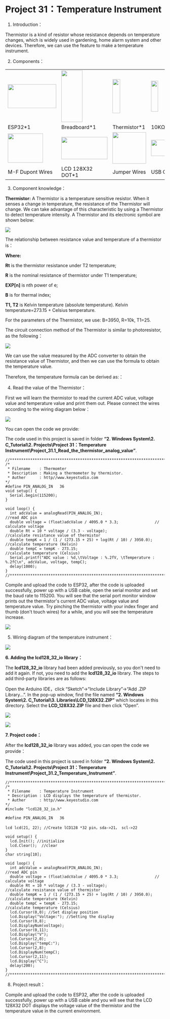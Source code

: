 # Project 31：Temperature Instrument

1. Introduction：

Thermistor is a kind of resistor whose resistance depends on
temperature changes, which is widely used in gardening, home alarm
system and other devices. Therefore, we can use the feature to make
a temperature instrument.

2. Components：

<table>
<tbody>
<tr class="odd">
<td><img src="https://raw.githubusercontent.com/keyestudio/KS5010-KS5010F-Keyestudio-ESP32-Learning-Kit-Ultimate-Edition-Arduino/master/media/56053f7126905c6def63919c661d5c0a.jpeg" style="width:1.59722in;height:0.77986in" /></td>
<td><img src="https://raw.githubusercontent.com/keyestudio/KS5010-KS5010F-Keyestudio-ESP32-Learning-Kit-Ultimate-Edition-Arduino/master/media/e380dd26e4825be9a768973802a55fe6.png" style="width:0.69306in;height:1.7in" /></td>
<td><img src="https://raw.githubusercontent.com/keyestudio/KS5010-KS5010F-Keyestudio-ESP32-Learning-Kit-Ultimate-Edition-Arduino/master/media/b45bb81bb3763377c63accce606ac5f2.png" style="width:0.25in;height:1.11597in" /></td>
<td><img src="https://raw.githubusercontent.com/keyestudio/KS5010-KS5010F-Keyestudio-ESP32-Learning-Kit-Ultimate-Edition-Arduino/master/media/b395b1cd2678f87b3a34dec15659efbc.png" style="width:0.22431in;height:1.00556in" /></td>
</tr>
<tr class="even">
<td>ESP32*1</td>
<td>Breadboard*1</td>
<td>Thermistor*1</td>
<td>10KΩResistor*1</td>
</tr>
<tr class="odd">
<td><img src="https://raw.githubusercontent.com/keyestudio/KS5010-KS5010F-Keyestudio-ESP32-Learning-Kit-Ultimate-Edition-Arduino/master/media/74ca4fa6d49dbd04de6a603c6e55a9ee.png" style="width:1.15347in;height:0.9625in" /></td>
<td><img src="https://raw.githubusercontent.com/keyestudio/KS5010-KS5010F-Keyestudio-ESP32-Learning-Kit-Ultimate-Edition-Arduino/master/media/9232141f8a3166a8a6cdd43b78edd4e3.png" style="width:1.52014in;height:0.73264in" /></td>
<td><img src="https://raw.githubusercontent.com/keyestudio/KS5010-KS5010F-Keyestudio-ESP32-Learning-Kit-Ultimate-Edition-Arduino/master/media/e9a8d050105397bb183512fb4ffdd2f6.png" style="width:1.10139in;height:1.03472in" /></td>
<td><img src="https://raw.githubusercontent.com/keyestudio/KS5010-KS5010F-Keyestudio-ESP32-Learning-Kit-Ultimate-Edition-Arduino/master/media/7dcbd02995be3c142b2f97df7f7c03ce.png" style="width:0.99028in;height:0.52986in" /></td>
</tr>
<tr class="even">
<td>M-F Dupont Wires</td>
<td>LCD 128X32 DOT*1</td>
<td>Jumper Wires</td>
<td>USB Cable*1</td>
</tr>
</tbody>
</table>

3. Component knowledge：

**Thermistor:** A Thermistor is a temperature sensitive resistor. When
it senses a change in temperature, the resistance of the Thermistor will
change. We can take advantage of this characteristic by using a
Thermistor to detect temperature intensity. A Thermistor and its
electronic symbol are shown below:

![](/media/809b8634747fb295021f12e3b92b7894.png)

The relationship between resistance value and temperature of a
thermistor is：

**Where:**

**Rt** is the thermistor resistance under T2 temperature;

**R** is the nominal resistance of thermistor under T1 temperature;

**EXP\[n\]** is nth power of e;

**B** is for thermal index;

**T1, T2** is Kelvin temperature (absolute temperature). Kelvin
temperature=273.15 + Celsius temperature.

For the parameters of the Thermistor, we use: B=3950, R=10k, T1=25.

The circuit connection method of the Thermistor is similar to
photoresistor, as the following：

![](/media/b0f80e9bd350a8b7390a73756ac1ac8c.jpeg)

We can use the value measured by the ADC converter to obtain the
resistance value of Thermistor, and then we can use the formula to
obtain the temperature value.

Therefore, the temperature formula can be derived as:：

4. Read the value of the Thermistor：

First we will learn the thermistor to read the current ADC value,
voltage value and temperature value and print them out. Please connect
the wires according to the wiring diagram below：

![](/media/806fd81bf8a761b4ae1a638489c426ce.png)

You can open the code we provide:

The code used in this project is saved in folder **“2. Windows
System\\2. C\_Tutorial\\2. Projects\\Project 31：Temperature
Instrument\\Project\_31.1\_Read\_the\_thermistor\_analog\_value”**.

    //**********************************************************************************
    /*  
     * Filename    : Thermomter
     * Description : Making a thermometer by thermistor.
     * Auther      : http//www.keyestudio.com
    */
    #define PIN_ANALOG_IN   36
    void setup() {
      Serial.begin(115200);
    }
    
    void loop() {
      int adcValue = analogRead(PIN_ANALOG_IN);                       //read ADC pin
      double voltage = (float)adcValue / 4095.0 * 3.3;                // calculate voltage
      double Rt = 10 * voltage / (3.3 - voltage);                     //calculate resistance value of thermistor
      double tempK = 1 / (1 / (273.15 + 25) + log(Rt / 10) / 3950.0); //calculate temperature (Kelvin)
      double tempC = tempK - 273.15;                                  //calculate temperature (Celsius)
      Serial.printf("ADC value : %d,\tVoltage : %.2fV, \tTemperature : %.2fC\n", adcValue, voltage, tempC);
      delay(1000);
    }
    //**********************************************************************************


Compile and upload the code to ESP32, after the code is uploaded
successfully, power up with a USB cable, open the serial monitor and set
the baud rate to 115200. You will see that the serial port monitor
window prints out the thermistor's current ADC value, voltage value and
temperature value. Try pinching the thermistor with your index finger
and thumb (don't touch wires) for a while, and you will see the
temperature increase.

![](/media/0e4350465e1899e6eeee27b899a7f140.png)

5. Wiring diagram of the temperature instrument：

![](/media/5a437bfdcad012211e15cab54e35dad7.png)

**6. Adding the lcd128\_32\_io library：**

The **lcd128\_32\_io** library had been added previously, so you don't
need to add it again. If not, you need to add the **lcd128\_32\_io**
library. The steps to add third-party libraries are as follows:

Open the Arduino IDE，click “Sketch”→“Include Library”→“Add .ZIP
Library...”. In the pop-up window, find the file named **“2. Windows
System\\2. C\_Tutorial\\3. Libraries\\LCD\_128X32.ZIP”** which locates
in this directory. Select the **LCD\_128X32.ZIP** file and then click
“Open”.

![](/media/0936369979925135ae6fb54cbb9d4233.png)

![](/media/1ace99ef906441d1b7c6db48bda4930d.png)

**7. Project code：**

After the **lcd128\_32\_io** library was added, you can open the code we
provide：

The code used in this project is saved in folder **“2. Windows
System\\2. C\_Tutorial\\2. Projects\\Project 31：Temperature
Instrument\\Project\_31.2\_Temperature\_Instrument”**.

    //**********************************************************************************
    /*  
     * Filename    : Temperature Instrument
     * Description : LCD displays the temperature of thermistor.
     * Auther      : http//www.keyestudio.com
    */
    #include "lcd128_32_io.h"
    
    #define PIN_ANALOG_IN   36
    
    lcd lcd(21, 22); //Create lCD128 *32 pin，sda->21， scl->22
    
    void setup() {
      lcd.Init(); //initialize
      lcd.Clear();  //clear
    }
    char string[10];
    
    void loop() {
      int adcValue = analogRead(PIN_ANALOG_IN);                       //read ADC pin
      double voltage = (float)adcValue / 4095.0 * 3.3;                // calculate voltage
      double Rt = 10 * voltage / (3.3 - voltage);                     //calculate resistance value of thermistor
      double tempK = 1 / (1 / (273.15 + 25) + log(Rt / 10) / 3950.0); //calculate temperature (Kelvin)
      double tempC = tempK - 273.15;                                  //calculate temperature (Celsius)
      lcd.Cursor(0,0); //Set display position
      lcd.Display("Voltage:"); //Setting the display
      lcd.Cursor(0,8);
      lcd.DisplayNum(voltage);
      lcd.Cursor(0,11);
      lcd.Display("V");
      lcd.Cursor(2,0); 
      lcd.Display("tempC:");
      lcd.Cursor(2,8);
      lcd.DisplayNum(tempC);
      lcd.Cursor(2,11);
      lcd.Display("C");
      delay(200);
    }
    //**********************************************************************************


8. Project result：

Compile and upload the code to ESP32, after the code is uploaded
successfully, power up with a USB cable and you will see that the LCD
128X32 DOT displays the voltage value of the thermistor and the
temperature value in the current environment.
